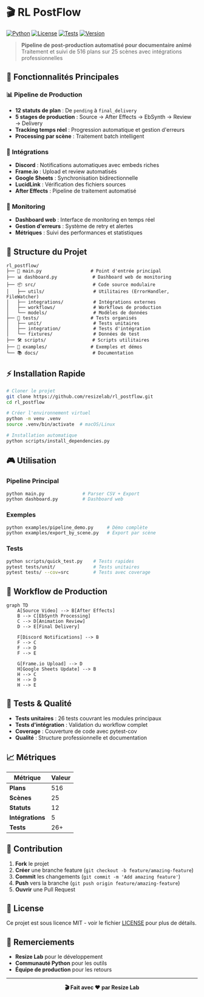 # 🎬 RL PostFlow

[![Python](https://img.shields.io/badge/Python-3.11+-blue.svg)](https://python.org)
[![License](https://img.shields.io/badge/License-MIT-green.svg)](LICENSE)
[![Tests](https://img.shields.io/badge/Tests-pytest-orange.svg)](tests/)
[![Version](https://img.shields.io/badge/Version-2.0.0-red.svg)](https://github.com/resizelab/rl_postflow/releases)

> **Pipeline de post-production automatisé pour documentaire animé**  
> Traitement et suivi de 516 plans sur 25 scènes avec intégrations professionnelles

## 🚀 Fonctionnalités Principales

### 📊 **Pipeline de Production**
- **12 statuts de plan** : De `pending` à `final_delivery`
- **5 stages de production** : Source → After Effects → EbSynth → Review → Delivery
- **Tracking temps réel** : Progression automatique et gestion d'erreurs
- **Processing par scène** : Traitement batch intelligent

### 🔗 **Intégrations**
- **Discord** : Notifications automatiques avec embeds riches
- **Frame.io** : Upload et review automatisés
- **Google Sheets** : Synchronisation bidirectionnelle
- **LucidLink** : Vérification des fichiers sources
- **After Effects** : Pipeline de traitement automatisé

### 🎯 **Monitoring**
- **Dashboard web** : Interface de monitoring en temps réel
- **Gestion d'erreurs** : Système de retry et alertes
- **Métriques** : Suivi des performances et statistiques

## 📂 Structure du Projet

```
rl_postflow/
├── 🚀 main.py                  # Point d'entrée principal
├── 📊 dashboard.py             # Dashboard web de monitoring
├── 📦 src/                     # Code source modulaire
│   ├── utils/                  # Utilitaires (ErrorHandler, FileWatcher)
│   ├── integrations/           # Intégrations externes
│   ├── workflows/              # Workflows de production
│   └── models/                 # Modèles de données
├── 🧪 tests/                   # Tests organisés
│   ├── unit/                   # Tests unitaires
│   ├── integration/            # Tests d'intégration
│   └── fixtures/               # Données de test
├── 🛠️ scripts/                 # Scripts utilitaires
├── 🎨 examples/                # Exemples et démos
└── 📚 docs/                    # Documentation
```

## ⚡ Installation Rapide

```bash
# Cloner le projet
git clone https://github.com/resizelab/rl_postflow.git
cd rl_postflow

# Créer l'environnement virtuel
python -m venv .venv
source .venv/bin/activate  # macOS/Linux

# Installation automatique
python scripts/install_dependencies.py
```

## 🎮 Utilisation

### Pipeline Principal
```bash
python main.py              # Parser CSV + Export
python dashboard.py         # Dashboard web
```

### Exemples
```bash
python examples/pipeline_demo.py     # Démo complète
python examples/export_by_scene.py   # Export par scène
```

### Tests
```bash
python scripts/quick_test.py    # Tests rapides
pytest tests/unit/              # Tests unitaires
pytest tests/ --cov=src         # Tests avec coverage
```

## 🎯 Workflow de Production

```mermaid
graph TD
    A[Source Video] --> B[After Effects]
    B --> C[EbSynth Processing]
    C --> D[Animation Review]
    D --> E[Final Delivery]
    
    F[Discord Notifications] --> B
    F --> C
    F --> D
    F --> E
    
    G[Frame.io Upload] --> D
    H[Google Sheets Update] --> B
    H --> C
    H --> D
    H --> E
```

## 🧪 Tests & Qualité

- **Tests unitaires** : 26 tests couvrant les modules principaux
- **Tests d'intégration** : Validation du workflow complet
- **Coverage** : Couverture de code avec pytest-cov
- **Qualité** : Structure professionnelle et documentation

## 📈 Métriques

| Métrique | Valeur |
|----------|--------|
| **Plans** | 516 |
| **Scènes** | 25 |
| **Statuts** | 12 |
| **Intégrations** | 5 |
| **Tests** | 26+ |

## 🤝 Contribution

1. **Fork** le projet
2. **Créer** une branche feature (`git checkout -b feature/amazing-feature`)
3. **Commit** les changements (`git commit -m 'Add amazing feature'`)
4. **Push** vers la branche (`git push origin feature/amazing-feature`)
5. **Ouvrir** une Pull Request

## 📄 License

Ce projet est sous licence MIT - voir le fichier [LICENSE](LICENSE) pour plus de détails.

## 🎉 Remerciements

- **Resize Lab** pour le développement
- **Communauté Python** pour les outils
- **Équipe de production** pour les retours

---

<div align="center">
  <b>🎬 Fait avec ❤️ par Resize Lab</b>
</div>
